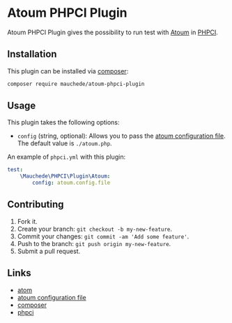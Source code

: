 # Atoum PHPCI Plugin

Atoum PHPCI Plugin gives the possibility to run test with [Atoum](https://github.com/atoum/atoum) in [PHPCI](https://www.phptesting.org/).

## Installation

This plugin can be installed via [composer](https://getcomposer.org/):

```bash
composer require mauchede/atoum-phpci-plugin
```

## Usage

This plugin takes the following options:
* `config` (string, optional): Allows you to pass the [atoum configuration file](http://docs.atoum.org/en/latest/configuration_bootstraping.html). The default value is `./atoum.php`.

An example of `phpci.yml` with this plugin:

```yml
test:
    \Mauchede\PHPCI\Plugin\Atoum:
        config: atoum.config.file
```

## Contributing

1. Fork it.
2. Create your branch: `git checkout -b my-new-feature`.
3. Commit your changes: `git commit -am 'Add some feature'`.
4. Push to the branch: `git push origin my-new-feature`.
5. Submit a pull request.

## Links

* [atom](https://github.com/atoum/atoum)
* [atoum configuration file](http://docs.atoum.org/en/latest/configuration_bootstraping.html)
* [composer](https://getcomposer.org/)
* [phpci](https://www.phptesting.org/)
